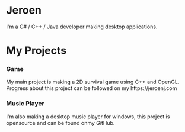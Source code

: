 # Jeroen
I'm a C# / C++ / Java developer making desktop applications. 

<h1>My Projects</h1>
<h3>Game</h3>
My main project is making a 2D survival game using C++ and OpenGL. Progress about this project can be followed on my https://jeroenj.com
<h3>Music Player</h3>
I'm also making a desktop music player for windows, this project is opensource and can be found onmy GitHub.
